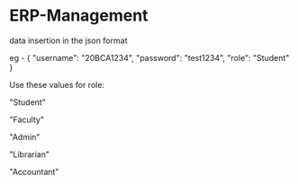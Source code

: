 # ERP-Management

data insertion in the json format

eg - 
{
  "username": "20BCA1234",
  "password": "test1234",
  "role": "Student"
}


Use these values for role:

"Student"

"Faculty"

"Admin"

"Librarian"

"Accountant"
